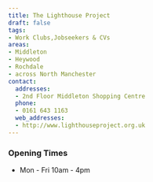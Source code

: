 ```yaml
---
title: The Lighthouse Project
draft: false
tags:
- Work Clubs,Jobseekers & CVs
areas:
- Middleton
- Heywood
- Rochdale
- across North Manchester
contact:
  addresses:
  - 2nd Floor Middleton Shopping Centre
  phone:
  - 0161 643 1163
  web_addresses:
  - http://www.lighthouseproject.org.uk
---
```


### Opening Times
* Mon - Fri 10am - 4pm

